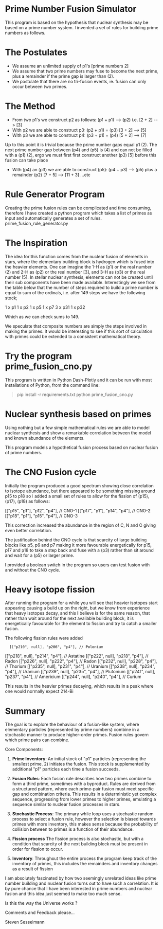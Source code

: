 # Prime Number Fusion Simulator

This program is based on the hypothesis that nuclear synthesis may be based on a prime number system.
I invented a set of rules for building prime numbers as follows. 

# The Postulates
* We assume an unlimited supply of p1's [prime numbers 2]
* We assume that two prime numbers may fuse to become the next prime, plus a remainder if the prime gap is larger than (2).
* We postulate that there are no tri-fusion events, ie. fusion can only occur between two primes.

# The Method
* From two p1's we construct p2 as follows: (p1 + p1) --> (p2) i.e. [2 + 2] --> [3]
* With p2 we are able to construct p3: (p2 + p1) = (p3) [3 + 2] --> [5]
* With p3 we are able to construct p4: (p3 + p1) = (p4) [5 + 2] --> [7]
  
Up to this point it is trivial because the prime number gaps equal p1 (2).
The next prime number gap between (p4) and (p5) is (4) and can not be filled with a (p1) (2), ergo we must first first construct another (p3) [5] before this fusion can take place

* With (p4) an (p3) we are able to construct (p5): (p4 + p3) --> (p5) plus a remainder (p2) [7 + 5] --> [11 + 3]
...etc

# Rule Generator Program
Creating the prime fusion rules can be complicated and time consuming, therefore I have created a python program which takes a list of primes as input and automatically generates a set of rules. prime_fusion_rule_generator.py

# The Inspiration
The idea for this function comes from the nuclear fusion of elements in stars, where the elementary building block is hydrogen which is fused into the heavier elements. One can imagine the 1-H as (p1) or the real number (2) and 2-H as (p2) or the real number [3], and 3-H as (p3) or the real number [5]. In stellar nuclear synthesis, elements can not be created until their sub components have been made available.
Interestingly we see from the table below that the number of steps required to build a prime number is equal to sum of the ordinals, i.e. after 149 steps we have the following stock;

1 x p1
1 x p2
1 x p5
1 x p7
3 x p31
1 x p32

Which as we can check sums to 149.

We speculate that composite numbers are simply the steps involved in making the primes. It would be interesting to see if this sort of calculation with primes could be extended to a consistent mathematical theory.

# Try the program prime_fusion_cno.py

This program is written in Python Dash-Plotly and it can be run with most installations of Python, from the command line:

> pip install -r requirements.txt
> python prime_fusion_cno.py

# Nuclear synthesis based on primes
Using nothing but a few simple mathematical rules we are able to model nuclear synthesis and show a remarkable correlation between the model and known abundance of the elements. 

This program models a hypothetical fusion process based on nuclear fusion of prime numbers.

# The CNO Fusion cycle
Initially the program produced a good spectrum showing close correlation to isotope abundance, but there appeared to be something missing around p15 to p18 so I added a small set of rules to allow for the fission of (p15), (p17), (p18) as follows:

[["p15", "p1"], "p12", "p4"],   // CNO-1
[["p17", "p1"], "p14", "p4"],   // CNO-2
[["p18", "p1"], "p15", "p4"],   // CNO-3

This correction increased the abundance in the region of C, N and O giving even better correlation.

The justification behind the CNO cycle is that scarcity of large building blocks like p5, p6 and p7 making it more favourable energetically for p15, p17 and p18 to take a step back and fuse with a (p3) rather than sit around and wait for a (p5) or larger prime.

I provided a boolean switch in the program so users can test fusion with and without the CNO cycle.

# Heavy isotope fission
After running the program for a while you will see that heavier isotopes start appearing causing a build up on the right, but we know from experience that heavy isotopes decay, and this I believe is for the same reason, that rather than wait around for the next available building block, it is energetically favourable for the element to fission and try to catch a smaller fusion.

The following fission rules were added

      [["p210", null], "p206", "p4"], // Polonium
[["p218", null], "p214", "p4"], // Astatine
[["p222", null], "p218", "p4"], // Radon
[["p226", null], "p222", "p4"], // Radon
[["p232", null], "p228", "p4"], // Thorium
[["p235", null], "p231", "p4"], // Uranium
[["p238", null], "p234", "p4"], // Uranium
[["p239", null], "p235", "p4"], // Plutonium
[["p241", null], "p237", "p4"], // Americium
[["p244", null], "p240", "p4"], // Curium

This results in the heavier primes decaying, which results in a peak where one would normally expect 214-Bi

# Summary
The goal is to explore the behaviour of a fusion-like system, where elementary particles (represented by prime numbers)
combine in a stochastic manner to produce higher-order primes. Fusion rules govern which prime pairs can combine.

Core Components:
1. **Prime Inventory**: An initial stock of "p1" particles (representing the smallest prime, 2) initiates the fusion. 
   This stock is supplemented by additional "p1" particles each time a fusion succeeds.
   
2. **Fusion Rules**: Each fusion rule describes how two primes combine to form a third prime, sometimes with a byproduct.
   Rules are derived from a structured pattern, where each prime-pair fusion must meet specific gap and combination criteria.
   This results in a deterministic yet complex sequence, progressing from lower primes to higher primes, emulating 
   a sequence similar to nuclear fusion processes in stars. 

3. **Stochastic Process**: The primary while loop uses a stochastic random process to select a fusion rule, however the selection is biased towards primes with more inventory, this makes sense because the probability of collision between to primes is a function of their abundance.

4. **Fission process**
The fission process is also stochastic, but with a condition that scarcity of the next building block must be present in order for fission to occur.

5. **Inventory**: Throughout the entire process the program keep track of the inventory of primes, this includes the remainders and inventory changes as a result of fission

I am absolutely fascinated by how two seemingly unrelated ideas like prime number building and nuclear fusion turns out to have such a correlation. It is by pure chance that I have been interested in prime numbers and nuclear fusion and this idea just seemed to make too much sense. 

Is this the way the Universe works ?

Comments and Feedback please...

Steven Sesselmann




